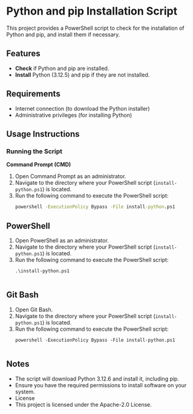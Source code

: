# Python and pip Installation Script

This project provides a PowerShell script to check for the installation of Python and pip, and install them if necessary.

## Features

- **Check** if Python and pip are installed.
- **Install** Python (3.12.5) and pip if they are not installed.

## Requirements

- Internet connection (to download the Python installer)
- Administrative privileges (for installing Python)

## Usage Instructions

### Running the Script

**Command Prompt (CMD)**
1. Open Command Prompt as an administrator.
2. Navigate to the directory where your PowerShell script (`install-python.ps1`) is located.
3. Run the following command to execute the PowerShell script:
   ```cmd
   powershell -ExecutionPolicy Bypass -File install-python.ps1
   
## PowerShell

1. Open PowerShell as an administrator.
2. Navigate to the directory where your PowerShell script (`install-python.ps1`) is located.
3. Run the following command to execute the PowerShell script:
   ```
   .\install-python.ps1
  
## Git Bash

1. Open Git Bash.
2. Navigate to the directory where your PowerShell script (`install-python.ps1`) is located.
3. Run the following command to execute the PowerShell script:
   ```
   powershell -ExecutionPolicy Bypass -File install-python.ps1
  
## Notes
- The script will download Python 3.12.6 and install it, including pip.
- Ensure you have the required permissions to install software on your system.
- License
- This project is licensed under the Apache-2.0 License.
